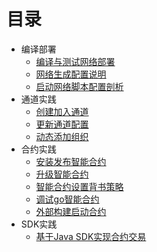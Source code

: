 

# 目录

* 编译部署
   * [编译与测试网络部署](chap1.md)
   * [网络生成配置说明](chap2.md)
   * [启动网络脚本配置剖析](chap3.md)
* 通道实践
   * [创建加入通道](chap4.md)
   * [更新通道配置](chap5.md)
   * [动态添加组织](chap6.md)
* 合约实践
   * [安装发布智能合约](chap7.md)
   * [升级智能合约](chap8.md)
   * [智能合约设置背书策略](chap9.md)
   * [调试go智能合约](chap10.md)
   * [外部构建启动合约](chap11.md)
* SDK实践
    * [基于Java SDK实现合约交易](chap12.md)



